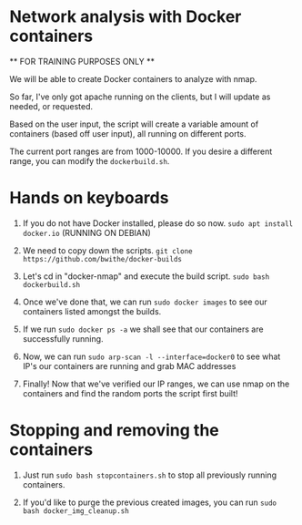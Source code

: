 # Network analysis with Docker containers

** FOR TRAINING PURPOSES ONLY **

We will be able to create Docker containers to analyze with nmap.

So far, I've only got apache running on the clients, but I will update as needed, or requested.

Based on the user input, the script will create a variable amount of containers (based off user input), all running on different ports.

The current port ranges are from 1000-10000. If you desire a different range, you can modify the ```dockerbuild.sh```.

# Hands on keyboards
1. If you do not have Docker installed, please do so now.
```sudo apt install docker.io``` (RUNNING ON DEBIAN)
  
3. We need to copy down the scripts.
```git clone https://github.com/bwithe/docker-builds```

4. Let's cd in "docker-nmap" and execute the build script.
```sudo bash dockerbuild.sh```

5. Once we've done that, we can run ```sudo docker images``` to see our containers listed amongst the builds.

6. If we run ```sudo docker ps -a``` we shall see that our containers are successfully running.

7. Now, we can run ```sudo arp-scan -l --interface=docker0``` to see what IP's our containers are running and grab MAC addresses

8. Finally! Now that we've verified our IP ranges, we can use nmap on the containers and find the random ports the script first built!

# Stopping and removing the containers
1. Just run ```sudo bash stopcontainers.sh``` to stop all previously running containers.

2. If you'd like to purge the previous created images, you can run ```sudo bash docker_img_cleanup.sh```
